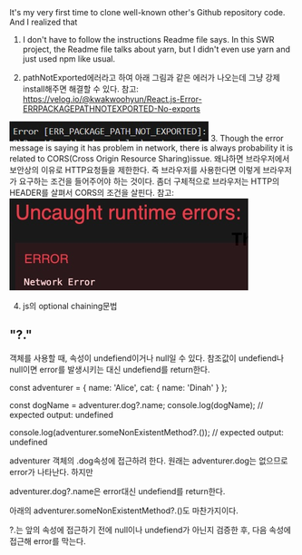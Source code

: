 <span style="font-size:100%">
 It's my very first time to clone well-known other's Github repository code. And I realized that 

1. I don't have to follow the instructions Readme file says. 
In this SWR project, the Readme file talks about yarn, but I didn't even use yarn and just used npm like usual. 

2. pathNotExported에러라고 하여 아래 그림과 같은 에러가 나오는데 그냥 강제 install해주면 해결할 수 있다.
참고:  https://velog.io/@kwakwoohyun/React.js-Error-ERRPACKAGEPATHNOTEXPORTED-No-exports

![pathNotExported](./pathNotExprotedError.jpg)
3. Though the error message is saying it has problem in network, there is always probability it is related to CORS(Cross Origin Resource Sharing)issue. 왜냐하면 브라우저에서 보안상의 이유로 HTTP요청들을 제한한다. 즉 브라우저를 사용한다면 이렇게 브라우저가 요구하는 조건을 들어주어야 하는 것이다. 좀더 구체적으로 브라우저는 HTTP의 HEADER를 살펴서 CORS의 조건을 살핀다. 참고:  </span>
![image](./errormsg.jpg)

4. js의 optional chaining문법 
## "?."

객체를 사용할 때, 속성이 undefiend이거나 null일 수 있다. 참조값이 undefiend나 null이면 error를 발생시키는 대신 undefiend를 return한다.
	
const adventurer = {
  name: 'Alice',
  cat: {
    name: 'Dinah'
  }
};
 
const dogName = adventurer.dog?.name;
console.log(dogName);
// expected output: undefined
 
console.log(adventurer.someNonExistentMethod?.());
// expected output: undefined
 

adventurer 객체의 .dog속성에 접근하려 한다. 원래는 adventurer.dog는 없으므로 error가 나타난다. 하지만

adventurer.dog?.name은 error대신 undefiend를 return한다.

아래의 adventurer.someNonExistentMethod?.()도 마찬가지이다.

 

?.는 앞의 속성에 접근하기 전에 null이나 undefiend가 아닌지 검증한 후, 다음 속성에 접근해 error를 막는다.
